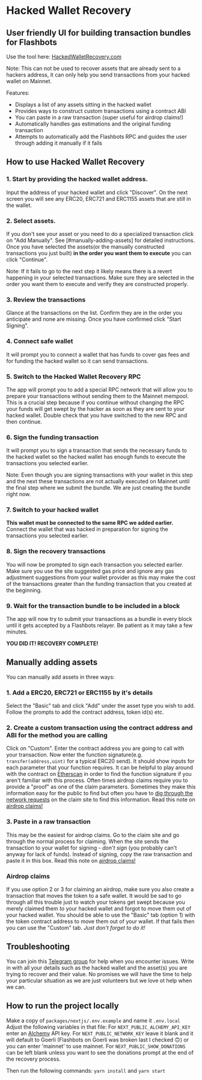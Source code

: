 # Hacked Wallet Recovery 
## User friendly UI for building transaction bundles for Flashbots
Use the tool here: [HackedWalletRecovery.com](https://hackedwalletrecovery.com/)

Note: This can not be used to recover assets that are already sent to a hackers address, it can only help you send transactions from your hacked wallet on Mainnet.

Features:
- Displays a list of any assets sitting in the hacked wallet
- Provides ways to construct custom transactions using a contract ABI 
- You can paste in a raw transaction (super useful for airdrop claims!)
- Automatically handles gas estimations and the original funding transaction
- Attempts to automatically add the Flashbots RPC and guides the user through adding it manually if it fails

## How to use Hacked Wallet Recovery

### 1. Start by providing the hacked wallet address.

  Input the address of your hacked wallet and click "Discover". On the next screen you will see any ERC20, ERC721 and ERC1155 assets that are still in the wallet.

### 2. Select assets.

  If you don't see your asset or you need to do a specialized transaction click on "Add Manually". See [#manually-adding-assets] for detailed instructions. Once you have selected the assets(or the manually constructed transactions you just built) __in the order you want them to execute__ you can click "Continue".

  Note: If it fails to go to the next step it likely means there is a revert happening in your selected transactions. Make sure they are selected in the order you want them to execute and verify they are constructed properly.

### 3. Review the transactions

  Glance at the transactions on the list. Confirm they are in the order you anticipate and none are missing. Once you have confirmed click "Start Signing".

### 4. Connect safe wallet

  It will prompt you to connect a wallet that has funds to cover gas fees and for funding the hacked wallet so it can send transactions.

### 5. Switch to the Hacked Wallet Recovery RPC

  The app will prompt you to add a special RPC network that will allow you to prepare your transactions without sending them to the Mainnet mempool. This is a crucial step because if you continue without changing the RPC your funds will get swept by the hacker as soon as they are sent to your hacked wallet. Double check that you have switched to the new RPC and then continue.

### 6. Sign the funding transaction

  It will prompt you to sign a transaction that sends the necessary funds to the hacked wallet so the hacked wallet has enough funds to execute the transactions you selected earlier.

  Note: Even though you are signing transactions with your wallet in this step and the next these transactions are not actually executed on Mainnet until the final step where we submit the bundle. We are just creating the bundle right now.

### 7. Switch to your hacked wallet

  __This wallet must be connected to the same RPC we added earlier.__ Connect the wallet that was hacked in preparation for signing the transactions you selected earlier.

### 8. Sign the recovery transactions

  You will now be prompted to sign each transaction you selected earlier. Make sure you use the site suggested gas price and ignore any gas adjustment suggestions from your wallet provider as this may make the cost of the transactions greater than the funding transaction that you created at the beginning.

### 9. Wait for the transaction bundle to be included in a block

  The app will now try to submit your transactions as a bundle in every block until it gets accepted by a Flashbots relayer. Be patient as it may take a few minutes.

__YOU DID IT! RECOVERY COMPLETE!__

## Manually adding assets
You can manually add assets in three ways:
### 1. Add a ERC20, ERC721 or ERC1155 by it's details

  Select the "Basic" tab and click "Add" under the asset type you wish to add. Follow the prompts to add the contract address, token id(s) etc.

### 2. Create a custom transaction using the contract address and ABI for the method you are calling

  Click on "Custom". Enter the contract address you are going to call with your transaction. Now enter the function signature(e.g. `transfer(address,uint)` for a typical ERC20 send). It should show inputs for each parameter that your function requires. It can be helpful to play around with the contract on [Etherscan](https://etherscan.io/) in order to find the function signature if you aren't familiar with this process. Often times airdrop claims require you to provide a "proof" as one of the claim parameters. Sometimes they make this information easy for the public to find but often you have to [dig through the network requests](https://developer.chrome.com/docs/devtools/network) on the claim site to find this information. Read this note on [airdrop claims!](#airdrop-claims)

### 3. Paste in a raw transaction

  This may be the easiest for airdrop claims. Go to the claim site and go through the normal process for claiming. When the site sends the transaction to your wallet for signing - *don't sign* (you probably can't anyway for lack of funds). Instead of signing, copy the raw transaction and paste it in this box. Read this note on [airdrop claims!](#airdrop-claims)

### Airdrop claims
If you use option 2 or 3 for claiming an airdrop, make sure you also create a transaction that moves the token to a safe wallet. It would be sad to go through all this trouble just to watch your tokens get swept because you merely claimed them *to* your hacked wallet and forgot to move them out of your hacked wallet. You should be able to use the "Basic" tab (option 1) with the token contract address to move them out of your wallet. If that fails then you can use the "Custom" tab. *Just don't forget to do it!*

## Troubleshooting

You can join this [Telegram group](https://t.me/+1rbnZWGTpJExOGJh) for help when you encounter issues. Write in with all your details such as the hacked wallet and the asset(s) you are trying to recover and their value. No promises we will have the time to help your particular situation as we are just volunteers but we love ot help when we can.

## How to run the project locally

Make a copy of `packages/nextjs/.env.example` and name it `.env.local`
Adjust the following variables in that file:
For `NEXT_PUBLIC_ALCHEMY_API_KEY` enter an [Alchemy](https://www.alchemy.com/) API key.
For `NEXT_PUBLIC_NETWORK_KEY` leave it blank and it will default to Goerli (Flashbots on Goerli was broken last I checked 🙃) or you can enter 'mainnet' to use mainnet.
For `NEXT_PUBLIC_SHOW_DONATIONS` can be left blank unless you want to see the donations prompt at the end of the recovery process.

Then run the following commands:
`yarn install` and `yarn start`